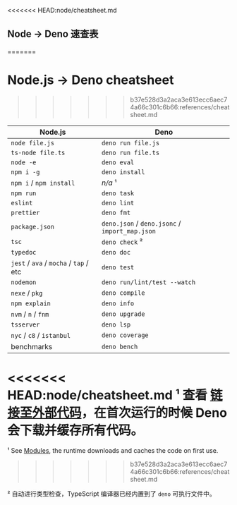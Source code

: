 <<<<<<< HEAD:node/cheatsheet.md
## Node -> Deno 速查表
=======
# Node.js -> Deno cheatsheet
>>>>>>> b37e528d3a2aca3e613ecc6aec74a66c301c6b66:references/cheatsheet.md

| Node.js                                | Deno                                           |
| -------------------------------------- | ---------------------------------------------- |
| `node file.js`                         | `deno run file.js`                             |
| `ts-node file.ts`                      | `deno run file.ts`                             |
| `node -e`                              | `deno eval`                                    |
| `npm i -g`                             | `deno install`                                 |
| `npm i` / `npm install`                | _n/a_ ¹                                        |
| `npm run`                              | `deno task`                                    |
| `eslint`                               | `deno lint`                                    |
| `prettier`                             | `deno fmt`                                     |
| `package.json`                         | `deno.json` / `deno.jsonc` / `import_map.json` |
| `tsc`                                  | `deno check` ²                                 |
| `typedoc`                              | `deno doc`                                     |
| `jest` / `ava` / `mocha` / `tap` / etc | `deno test`                                    |
| `nodemon`                              | `deno run/lint/test --watch`                   |
| `nexe` / `pkg`                         | `deno compile`                                 |
| `npm explain`                          | `deno info`                                    |
| `nvm` / `n` / `fnm`                    | `deno upgrade`                                 |
| `tsserver`                             | `deno lsp`                                     |
| `nyc` / `c8` / `istanbul`              | `deno coverage`                                |
| benchmarks                             | `deno bench`                                   |

<<<<<<< HEAD:node/cheatsheet.md
¹ 查看 [链接至外部代码](../linking_to_external_code.md)，在首次运行的时候 Deno 会下载并缓存所有代码。
=======
¹ See [Modules](../basics/modules.md), the runtime downloads and caches the code
on first use.
>>>>>>> b37e528d3a2aca3e613ecc6aec74a66c301c6b66:references/cheatsheet.md

² 自动进行类型检查，TypeScript 编译器已经内置到了 `deno` 可执行文件中。
